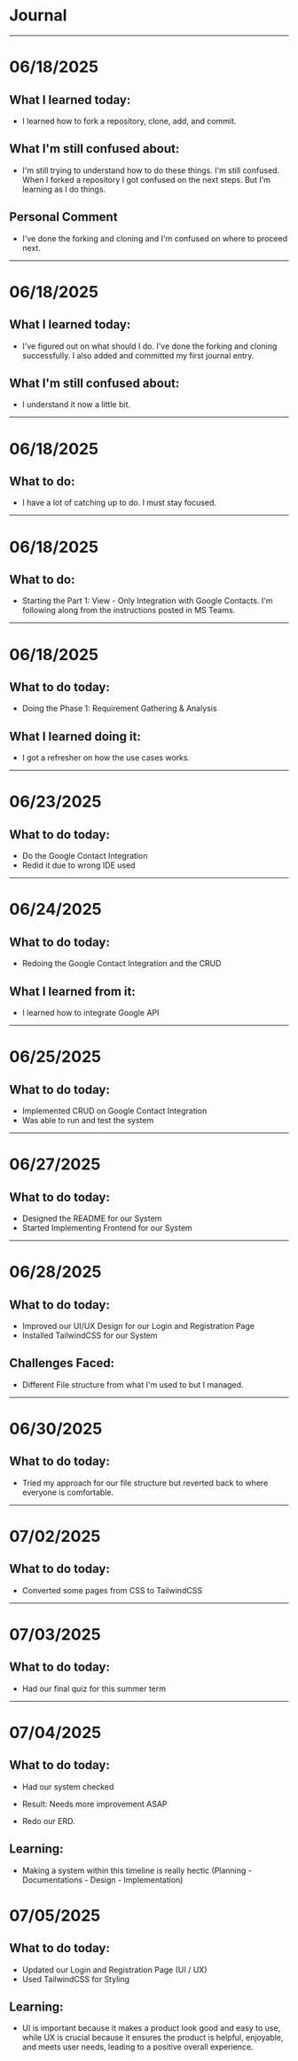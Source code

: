 # Journal

---

# 06/18/2025
## What I learned today:
- I learned how to fork a repository, clone, add, and commit.

## What I'm still confused about: 
- I'm still trying to understand how to do these things. I'm still confused. When I forked a repository I got confused on the next steps. But I'm learning as I do things.

## Personal Comment
- I've done the forking and cloning and I'm confused on where to proceed next.

---

# 06/18/2025
## What I learned today:
- I've figured out on what should I do. I've done the forking and cloning successfully. I also added and committed my first journal entry.

## What I'm still confused about: 
- I understand it now a little bit.

---

# 06/18/2025
## What to do:
- I have a lot of catching up to do. I must stay focused.

---

# 06/18/2025
## What to do:
- Starting the Part 1: View - Only Integration with Google Contacts. I'm following along from the instructions posted in MS Teams.

---

# 06/18/2025
## What to do today:
- Doing the Phase 1: Requirement Gathering & Analysis

## What I learned doing it:
- I got a refresher on how the use cases works.

---

# 06/23/2025
## What to do today:
- Do the Google Contact Integration
- Redid it due to wrong IDE used

---

# 06/24/2025
## What to do today:
- Redoing the Google Contact Integration and the CRUD

## What I learned from it:
- I learned how to integrate Google API

---

# 06/25/2025
## What to do today:
- Implemented CRUD on Google Contact Integration
- Was able to run and test the system

---

# 06/27/2025
## What to do today:
- Designed the README for our System
- Started Implementing Frontend for our System

---

# 06/28/2025
## What to do today:
- Improved our UI/UX Design for our Login and Registration Page
- Installed TailwindCSS for our System

## Challenges Faced:
- Different File structure from what I'm used to but I managed.

---

# 06/30/2025
## What to do today:
- Tried my approach for our file structure but reverted back to where everyone is comfortable.

---

# 07/02/2025
## What to do today:
- Converted some pages from CSS to TailwindCSS

---

# 07/03/2025
## What to do today:
- Had our final quiz for this summer term

---

# 07/04/2025
## What to do today:
- Had our system checked
- Result: Needs more improvement ASAP

- Redo our ERD.

## Learning:
- Making a system within this timeline is really hectic (Planning - Documentations - Design - Implementation)

# 07/05/2025
## What to do today:
- Updated our Login and Registration Page (UI / UX)
- Used TailwindCSS for Styling

## Learning:
- UI is important because it makes a product look good and easy to use, while UX is crucial because it ensures the product is helpful, enjoyable, and meets user needs, leading to a positive overall experience.